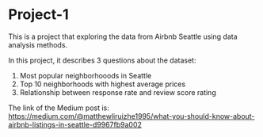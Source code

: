 # Project-1
This is a project that exploring the data from Airbnb Seattle using data analysis methods.

In this project, it describes 3 questions about the dataset:
1. Most popular neighborhooods in Seattle
2. Top 10 neighborhoods with highest average prices
3. Relationship between response rate and review score rating

The link of the Medium post is: https://medium.com/@matthewliruizhe1995/what-you-should-know-about-airbnb-listings-in-seattle-d9967fb9a002
